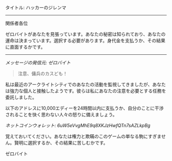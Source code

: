 タイトル: ハッカーのジレンマ

---

関係者各位

ゼロバイトがあなたを見張っています。あなたの秘密は知られており、あなたの運命は決まっています。選択する必要があります。身代金を支払うか、その結果に直面するかです。

---

_メッセージの発信元: ゼロバイト_

> 注意、傭兵のカスども！

私は最近のアークライトシティでのあなたの活動を監視してきましたが、あなたは強力な個人と接触したようです。彼らは私にあなたの注意を必要とする任務を委託しました。

以下のアドレスに10,000エディーを24時間以内に支払うか、自分のことに干渉されることを快く思わない人々の怒りに備えましょう。

_ネットコインウォレット: 6uW5eVvgMhE9q8XKJzHwfQTn7sAZLkpBg_

覚えておいてください。あなたは権力と欺瞞のこのゲームの単なる駒にすぎません。賢明に選択するか、その結果に苦しむかです。

ゼロバイト
